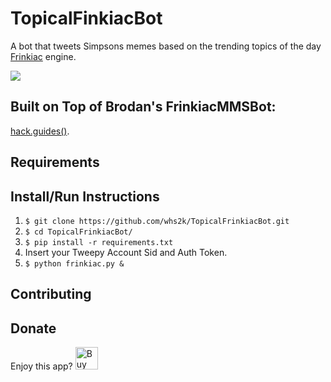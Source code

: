 # TopicalFinkiacBot

A bot that tweets Simpsons memes based on the trending topics of the day [Frinkiac](https://frinkiac.com/) engine.

![](https://frinkiac.com/img/S07E20/1243008.jpg)

## Built on Top of Brodan's FrinkiacMMSBot:
 [hack.guides()](https://www.pluralsight.com/guides/interesting-apis/build-a-simpsons-quote-bot-with-twilio-mms-frinkiac-and-python).

## Requirements

## Install/Run Instructions
1. `$ git clone https://github.com/whs2k/TopicalFrinkiacBot.git`
2. `$ cd TopicalFrinkiacBot/`
3. `$ pip install -r requirements.txt`
4. Insert your Tweepy Account Sid and Auth Token.
5. `$ python frinkiac.py &`

## Contributing

## Donate
Enjoy this app?
<a href='https://ko-fi.com/A71814ZL' target='_blank'><img height='36' src='https://az743702.vo.msecnd.net/cdn/kofi3.png?v=0' border='0' alt='Buy Me a Coffee at ko-fi.com' /></a>
